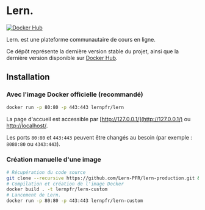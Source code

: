 # Lern.

[![Docker Hub](https://img.shields.io/badge/docker-ready-blue.svg)](https://hub.docker.com/repository/docker/lernpfr/lern)

Lern. est une plateforme communautaire de cours en ligne.

Ce dépôt représente la dernière version stable du projet, ainsi que la dernière version disponible sur [Docker Hub](https://hub.docker.com/repository/docker/lernpfr/lern).

## Installation

### Avec l'image Docker officielle (recommandé)

```bash
docker run -p 80:80 -p 443:443 lernpfr/lern
```

La page d'accueil est accessible par [http://127.0.0.1/](http://127.0.0.1/) ou [http://localhost/](http://localhost/).

Les ports `80:80` et `443:443` peuvent être changés au besoin (par exemple : `8080:80` ou `4343:443`).

### Création manuelle d'une image

```bash
# Récupération du code source
git clone --recursive https://github.com/Lern-PFR/lern-production.git && cd lern-production
# Compilation et création de l'image Docker
docker build . -t lernpfr/lern-custom
# Lancement de Lern.
docker run -p 80:80 -p 443:443 lernpfr/lern-custom
```

